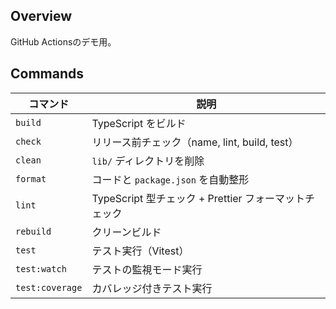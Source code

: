 ## Overview

GitHub Actionsのデモ用。

## Commands

| コマンド        | 説明                                                  |
| --------------- | ----------------------------------------------------- |
| `build`         | TypeScript をビルド                                   |
| `check`         | リリース前チェック（name, lint, build, test）         |
| `clean`         | `lib/` ディレクトリを削除                             |
| `format`        | コードと `package.json` を自動整形                    |
| `lint`          | TypeScript 型チェック + Prettier フォーマットチェック |
| `rebuild`       | クリーンビルド                                        |
| `test`          | テスト実行（Vitest）                                  |
| `test:watch`    | テストの監視モード実行                                |
| `test:coverage` | カバレッジ付きテスト実行                              |
